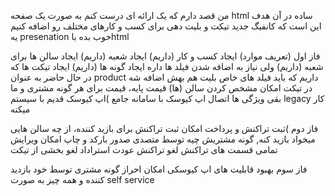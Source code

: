 من قصد دارم که یک ارائه ای درست کنم به صورت یک صفحه html ساده
در آن هدف این است که کانفیگ جدید تیکت و بلیت دهی برای کسب و کارهای مختلف رو اضافه کنیم
یه presenation خوب بده باhtml

فاز اول (تعریف موارد)
ایجاد کسب و کار (داریم)
ایجاد شعبه (داریم)
ایجاد سالن ها برای شعبه (داریم) ولی نیاز به اضافه شدن فیلد ها داره
ایجاد گونه ها (داریم)
ایجاد تیکت ها که در حال حاضر به عنوان product داریم که باید فیلد های خاص بلیت هم بهش اضافه شه
در تیکت امکان مشخص کردن سالن (ها) قیمت پایه، قیمت برای هر گونه مشتری و ما بقی ویژگی ها
اتصال اپ کیوسک با سامانه جامع )اپ کیوسک قدیم با سیستم legacy کار میکنه

فاز دوم )ثبت تراکنش و پرداخت
امکان ثبت تراکنش برای بازید کننده، از چه سالن هایی میخواد بازید کنه, گونه مشتریش چیه توسط متصدی
صدور بارکد و چاپ
امکان ویرایش تمامی قسمت های تراکنش
لغو تراکنش
عودت
استراداد
لغو بخشی از تیکت

فاز سوم بهبود قابلیت های اپ کیوسکی
امکان احراز گونه مشتری توسط خود بازدید کننده و همه چیز به صورت self service
